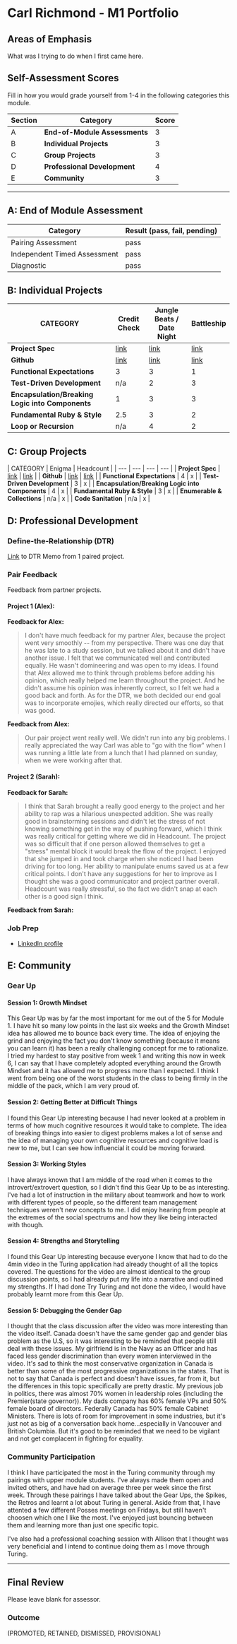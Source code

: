 # Carl Richmond - M1 Portfolio

## Areas of Emphasis

What was I trying to do when I first came here. 

## Self-Assessment Scores

Fill in how you would grade yourself from 1-4 in the following categories this module.

| Section | Category | Score |
| --- | --- | --- |
| A | **End-of-Module Assessments** | 3 |
| B | **Individual Projects** | 3 |
| C | **Group Projects** | 3 |
| D | **Professional Development** | 4 |
| E | **Community** | 3 |

------------------------------------------------

## A: End of Module Assessment

| Category | Result (pass, fail, pending) |
| ----- | --- |
| Pairing Assessment | pass |
| Independent Timed Assessment | pass |
| Diagnostic | pass |


## B: Individual Projects

| CATEGORY | Credit Check | Jungle Beats / Date Night | Battleship |
| --- | --- | --- | --- |
| **Project Spec** | [link](http://backend.turing.io/module1/projects/credit_check) | [link](http://backend.turing.io/module1/projects/jungle_beat) | [link](http://backend.turing.io/module1/projects/battleship) |
| **Github** | [link](https://github.com/ACC25/sorting_project/blob/master/credit_check_final.rb) | [link](https://github.com/ACC25/linked_list) | [link](https://github.com/ACC25/Battleship) |
| **Functional Expectations** | 3 | 3 | 1 |
| **Test-Driven Development** | n/a | 2 | 3 |
| **Encapsulation/Breaking Logic into Components** | 1 | 3 | 3 |
| **Fundamental Ruby & Style** | 2.5 | 3 | 2 |
| **Loop or Recursion** | n/a | 4 | 2 |


## C: Group Projects

| CATEGORY | Enigma | Headcount |
| --- | --- | --- | --- |
| **Project Spec** | [link](http://backend.turing.io/module1/projects/enigma) | [link](http://backend.turing.io/module1/projects/headcount) |
| **Github** | [link](https://github.com/alex-w-k/enigma) | [link](https://github.com/ACC25/headcount) |
| **Functional Expectations** | 4 | x |
| **Test-Driven Development** | 3 | x |
| **Encapsulation/Breaking Logic into Components** | 4 | x |
| **Fundamental Ruby & Style** | 3 | x |
| **Enumerable & Collections** | n/a | x |
| **Code Sanitation** | n/a | x |


## D: Professional Development

### Define-the-Relationship (DTR)

[Link](https://gist.github.com/ACC25/272fdb9b630938fd885ed55bcd6b28fe) to DTR Memo from 1 paired project.

### Pair Feedback

Feedback from partner projects.

#### Project 1 (Alex):

**Feedback for Alex:**

> I don't have much feedback for my partner Alex, because the project went very smoothly -- from my perspective. There was one day that he was late to a study session, but we talked about it and didn't have another issue. I felt that we communicated well and contributed equally. He wasn't domineering and was open to my ideas. I found that Alex allowed me to think through problems before adding his opinion, which really helped me learn throughout the project. And he didn't assume his opinion was inherently correct, so I felt we had a good back and forth. As for the DTR, we both decided our end goal was to incorporate emojies, which really directed our efforts, so that was good.

**Feedback from Alex:**

> Our pair project went really well. We didn't run into any big problems. I really appreciated the way Carl was able to "go with the flow" when I was running a little late from a lunch that I had planned on sunday, when we were working after that.

#### Project 2 (Sarah):

**Feedback for Sarah:**

> I think that Sarah brought a really good energy to the project and her ability to rap was a hilarious unexpected addition. She was really good in brainstorming sessions and didn't let the stress of not knowing something get in the way of pushing forward, which I think was really critical for getting where we did in Headcount. The project was so difficult that if one person allowed themselves to get a "stress" mental block it would break the flow of the project. I enjoyed that she jumped in and took charge when she noticed I had been driving for too long. Her ability to manipulate enums saved us at a few critical points. I don't have any suggestions for her to improve as I thought she was a good communicator and project partner overall. Headcount was really stressful, so the fact we didn't snap at each other is a good sign I think. 

**Feedback from Sarah:**

>

### Job Prep

*  [LinkedIn profile](https://www.linkedin.com/in/carl-richmond/)

## E: Community

### Gear Up

#### Session 1: Growth Mindset

This Gear Up was by far the most important for me out of the 5 for Module 1. I have hit so many low points in the last six weeks and the Growth Mindset idea has allowed me to bounce back every time. The idea of enjoying the grind and enjoying the fact you don't know something (because it means you can learn it) has been a really challenging concept for me to rationalize. I tried my hardest to stay positive from week 1 and writing this now in week 6, I can say that I have completely adopted everything around the Growth Mindset and it has allowed me to progress more than I expected. I think I went from being one of the worst students in the class to being firmly in the middle of the pack, which I am very proud of.  

#### Session 2: Getting Better at Difficult Things

I found this Gear Up interesting because I had never looked at a problem in terms of how much cognitive resources it would take to complete. The idea of breaking things into easier to digest problems makes a lot of sense and the idea of managing your own cognitive resources and cognitive load is new to me, but I can see how influencial it could be moving forward.

#### Session 3: Working Styles

I have always known that I am middle of the road when it comes to the introvert/extrovert question, so I didn't find this Gear Up to be as interesting. I've had a lot of instruction in the military about teamwork and how to work with different types of people, so the different team management techniques weren't new concepts to me. I did enjoy hearing from people at the extremes of the social spectrums and how they like being interacted with though. 

#### Session 4: Strengths and Storytelling

I found this Gear Up interesting because everyone I know that had to do the 4min video in the Turing application had already thought of all the topics covered. The questions for the video are almost identical to the group discussion points, so I had already put my life into a narrative and outlined my strengths. If I had done Try Turing and not done the video, I would have probably learnt more from this Gear Up.

#### Session 5: Debugging the Gender Gap

I thought that the class discussion after the video was more interesting than the video itself. Canada doesn't have the same gender gap and gender bias problem as the U.S, so it was interesting to be reminded that people still deal with these issues. My girlfriend is in the Navy as an Officer and has faced less gender discrimination than every women interviewed in the video. It's sad to think the most conservative organization in Canada is better than some of the most progressive organizations in the states. That is not to say that Canada is perfect and doesn't have issues, far from it, but the differences in this topic specifically are pretty drastic. My previous job in politics, there was almost 70% women in leadership roles (including the Premier(state governor)). My dads company has 60% female VPs and 50% female board of directors. Federally Canada has 50% female Cabinet Ministers. There is lots of room for improvement in some industries, but it's just not as big of a conversation back home...especially in Vancouver and British Columbia. But it's good to be reminded that we need to be vigilant and not get complacent in fighting for equality.  

### Community Participation

I think I have participated the most in the Turing community through my pairings with upper module students. I've always made them open and invited others, and have had on average three per week since the first week. Through these pairings I have talked about the Gear Ups, the Spikes, the Retros and learnt a lot about Turing in general. Aside from that, I have attented a few different Posses meetings on Fridays, but still haven't choosen which one I like the most. I've enjoyed just bouncing between them and learning more than just one specific topic.

I've also had a professional coaching session with Allison that I thought was very beneficial and I intend to continue doing them as I move through Turing. 

-------------------------------------------------------------

## Final Review

Please leave blank for assessor.

### Outcome

(PROMOTED, RETAINED, DISMISSED, PROVISIONAL)
